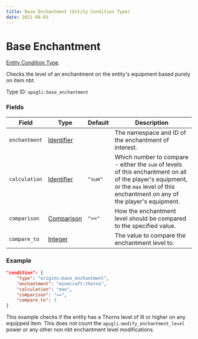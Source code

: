 ```yaml
---
title: Base Enchantment (Entity Condition Type)
date: 2021-08-03
---
```


# Base Enchantment

[Entity Condition Type](../entity_condition_types.md).

Checks the level of an enchantment on the entity's equipment based purely on item nbt.

Type ID: `apugli:base_enchantment`

### Fields

Field  | Type | Default | Description
-------|------|---------|-------------
`enchantment` | [Identifier](https://origins.readthedocs.io/en/latest/types/data_types/identifier/) | | The namespace and ID of the enchantment of interest.
`calculation` | [Identifier](https://origins.readthedocs.io/en/latest/types/data_types/identifier/) | `"sum"` | Which number to compare - either the `sum` of levels of this enchantment on all of the player's equipment, or the `max` level of this enchantment on any of the player's equipment.
`comparison` | [Comparison](https://origins.readthedocs.io/en/latest/types/data_types/comparison/) | `">="` | How the enchantment level should be compared to the specified value.
`compare_to` | [Integer](https://origins.readthedocs.io/en/latest/types/data_types/integer/) | | The value to compare the enchantment level to.

### Example
```json
"condition": {
    "type": "origins:base_enchantment",
    "enchantment": "minecraft:thorns",
    "calculation": "max",
    "comparison": ">=",
    "compare_to": 3
}
```
This example checks if the entity has a Thorns level of III or higher on any equipped item. This does not count the `apugli:modify_enchantment_level` power or any other non nbt enchantment level modifications.